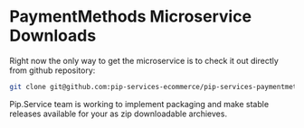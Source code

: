 # PaymentMethods Microservice Downloads

Right now the only way to get the microservice is to check it out directly from github repository:

```bash
git clone git@github.com:pip-services-ecommerce/pip-services-paymentmethods-node.git
```

Pip.Service team is working to implement packaging and make stable releases available for your 
as zip downloadable archieves.